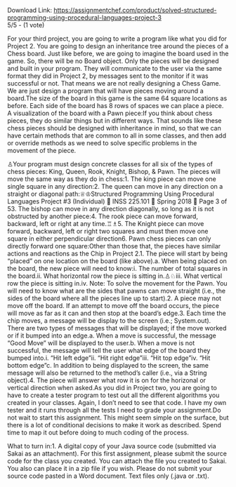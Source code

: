Download Link: https://assignmentchef.com/product/solved-structured-programming-using-procedural-languages-project-3
<br>
5/5 - (1 vote)

For your third project, you are going to write a program like what you did for Project 2. You are going to design an inheritance tree around the pieces of a Chess board. Just like before, we are going to imagine the board used in the game. So, there will be no Board object. Only the pieces will be designed and built in your program. They will communicate to the user via the same format they did in Project 2, by messages sent to the monitor if it was successful or not. That means we are not really designing a Chess Game. We are just design a program that will have pieces moving around a board.The size of the board in this game is the same 64 square locations as before. Each side of the board has 8 rows of spaces we can place a piece. A visualization of the board with a Pawn piece:If you think about chess pieces, they do similar things but in different ways. That sounds like these chess pieces should be designed with inheritance in mind, so that we can have certain methods that are common to all in some classes, and then add or override methods as we need to solve specific problems in the movement of the piece.



♙Your program must design concrete classes for all six of the types of chess pieces: King, Queen, Rook, Knight, Bishop, &amp; Pawn. The pieces will move the same way as they do in chess:1. The king piece can move one single square in any direction:2. The queen can move in any direction on a straight or diagonal path:♕♔Structured Programming Using Procedural Languages Project #3 (Individual)  INSS 225.101  Spring 2018  Page 3 of 53. The bishop can move in any direction diagonally, so long as it is not obstructed by another piece:4. The rook piece can move forward, backward, left or right at any time.♖♗5. The Knight piece can move forward, backward, left or right two squares and must then move one square in either perpendicular direction6. Pawn chess pieces can only directly forward one square:Other than those that, the pieces have similar actions and reactions as the Chip in Project 2.1. The piece will start by being “placed” on one location on the board (like above).a. When being placed on the board, the new piece will need to know:i. The number of total squares in the board.ii. What horizontal row the piece is sitting in.♙♘iii. What vertical row the piece is sitting in.iv. Note: To solve the movement for the Pawn. You will need to know what are the sides that pawns can move straight (i.e., the sides of the board where all the pieces line up to start).2. A piece may not move off the board. If an attempt to move off the board occurs, the piece will move as far as it can and then stop at the board’s edge.3. Each time the chip moves, a message will be display to the screen (i.e.; System.out). There are two types of messages that will be displayed; if the move worked or if it bumped into an edge.a. When a move is successful, the message “Good Move” will be displayed to the user.b. When a move is not successful, the message will tell the user what edge of the board they bumped into.i. “Hit left edge”ii. “Hit right edge”iii. “Hit top edge”iv. “Hit bottom edge”c. In addition to being displayed to the screen, the same message will also be returned to the method’s caller (i.e., via a String object).4. The piece will answer what row it is on for the horizonal or vertical direction when asked.As you did in Project two, you are going to have to create a tester program to test out all the different algorithms you created in your classes. Again, I don’t need to see that code. I have my own tester and it runs through all the tests I need to grade your assignment.Do not wait to start this assignment. This might seem simple on the surface, but there is a lot of conditional decisions to make it work as described. Spend time to map it out before doing to much coding of the process.

What to turn in:1. A digital copy of your Java source code (submitted via Sakai as an attachment). For this first assignment, please submit the source code for the class you created. You can attach the file you created to Sakai. You also can place it in a zip file if you wish. Please do not submit your source code pasted in a Word document. Text files only (.java or .txt).